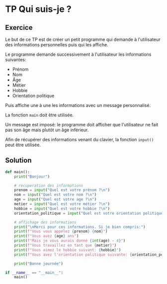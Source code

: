 # TP Qui suis-je ?

## Exercice

Le but de ce TP est de créer un petit programme qui demande à l'utilisateur des informations personnelles puis qui les affiche.

Le programme demande successivement à l'utilisateur les informations suivantes:

- Prénom
- Nom
- Âge
- Métier
- Hobbie
- Orientation politique

Puis affiche une à une les informations avec un message personnalisé.

La fonction `main` doit être utilisée.

Un message est imposé: le programme doit afficher que l'utilisateur ne fait pas son âge mais plutôt un âge inférieur.

Afin de récupérer des informations venant du clavier, la fonction `input()` peut être utilisée.

## Solution

```python
def main():
    print("Bonjour")

    # recuperation des informations
    prenom = input("Quel est votre prénom ?\n")
    nom = input("Quel est votre nom ?\n")
    age = input("Quel est votre age ?\n")
    metier = input("Quel est votre métier ?\n")
    hobbie = input("Quel est votre hobbie ?\n")
    orientation_politique = input("Quel est votre orientation politique ?\n")

    # affichage des informations
    print("\nMerci pour ces informations. Si je bien compris:")
    print(f"Vous vous appelez {prenom} {nom}")
    print(f"Vous avez {age} ans")
    print(f"Mais je vous aurais donné {int(age) - 4}")
    print(f"Vous travaillez en tant que {metier}")
    print(f"Vous aimez le hobbie suivant: {hobbie}")
    print(f"Vous avez l'orientation politique suivante: {orientation_politique}")

    print("Bonne journée")

if __name__ == "__main__":
    main()
```
